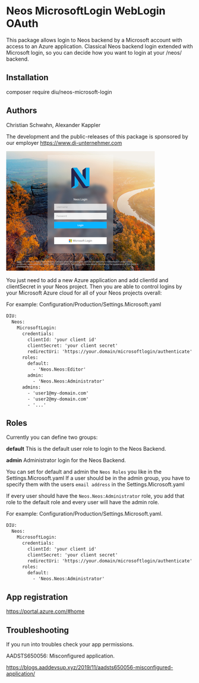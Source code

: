 # Neos MicrosoftLogin WebLogin OAuth

This package allows login to Neos backend by a Microsoft account with access to an Azure application.
Classical Neos backend login extended with Microsoft login, so you can decide how you want to login at your /neos/ backend.

## Installation
composer require diu/neos-microsoft-login

## Authors
Christian Schwahn, Alexander Kappler

The development and the public-releases of this package is sponsored by our employer https://www.di-unternehmer.com


![Slider screenshot](Resources/Public/Images/screenshot.jpg)


You just need to add a new Azure application and add clientId and clientSecret in your Neos project. Then you are able to control 
logins by your Microsoft Azure cloud for all of your Neos projects overall:


For example: Configuration/Production/Settings.Microsoft.yaml

```
DIU:
  Neos:
    MicrosoftLogin:
      credentials:
        clientId: 'your client id'
        clientSecret: 'your client secret'
        redirectUri: 'https://your.domain/microsoftlogin/authenticate'
      roles:
        default:
          - 'Neos.Neos:Editor'
        admin:
          - 'Neos.Neos:Administrator'
      admins:
        - 'user1@my-domain.com'
        - 'user2@my-domain.com'
        - '...'
```

## Roles
Currently you can define two groups:

**default**
This is the default user role to login to the Neos Backend.

**admin**
Administrator login for the Neos Backend. 

You can set for default and admin the `Neos Roles` you like in the Settings.Microsoft.yaml
If a user should be in the admin group, you have to specify them with the users `email address` in the Settings.Microsoft.yaml

If every user should have the `Neos.Neos:Administrator` role, you add that role to the default role and every user will have the admin role.

For example: Configuration/Production/Settings.Microsoft.yaml.

```
DIU:
  Neos:
    MicrosoftLogin:
      credentials:
        clientId: 'your client id'
        clientSecret: 'your client secret'
        redirectUri: 'https://your.domain/microsoftlogin/authenticate'
      roles:
        default:
          - 'Neos.Neos:Administrator'
```

## App registration

https://portal.azure.com/#home

## Troubleshooting
If you run into troubles check your app permissions.

AADSTS650056: Misconfigured application.

https://blogs.aaddevsup.xyz/2019/11/aadsts650056-misconfigured-application/
